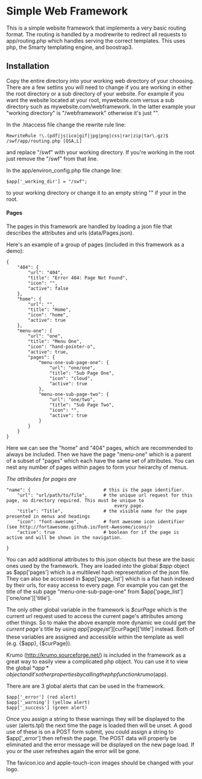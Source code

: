 # Simple Web Framework #

This is a simple website framework that implements a very basic routing format. The routing is handled by a modrewrite to redirect all requests to app/routing.php which handles serving the correct templates. This uses php, the Smarty templating engine, and boostrap3.

## Installation ##

Copy the entire directory into your working web directory of your choosing. There are a few settins you will need to change if you are working in either the root directory or a sub directory of your website. For example if you want the website located at your root, mywebsite.com versus a sub directory such as mywebsite.com/webframework. In the latter example your "working directory" is "/webframework" otherwise it's just "".

In the .htaccess file change the rewrite rule line:

    RewriteRule !\.(pdf|js|ico|gif|jpg|png|css|rar|zip|tar\.gz)$ /swf/app/routing.php [QSA,L] 

and replace "/swf" with your working directory. If you're working in the root just remove the "/swf" from that line.

In the app/environ_config.php file change line: 

    $app['_working_dir'] = "/swf";

to your working directory or change it to an empty string "" if your in the root.

#### Pages ####

The pages in this framework are handled by loading a json file that describes the attributes and urls (data/Pages.json).

Here's an example of a group of pages (included in this framework as a demo):

    {
        "404": {
            "url": "404",
            "title": "Error 404: Page Not Found",
            "icon": "",
            "active": false
        },
        "home": {
            "url": "",
            "title": "Home",
            "icon": "home",
            "active": true
        },
        "menu-one": {
            "url": "one",
            "title": "Menu One",
            "icon": "hand-pointer-o",
            "active": true,
            "pages": {
                "menu-one-sub-page-one": {
                    "url": "one/one",
                    "title": "Sub Page One",
                    "icon": "cloud",
                    "active": true
                },
                "menu-one-sub-page-two": {
                    "url": "one/two",
                    "title": "Sub Page Two",
                    "icon": "",
                    "active": true
                }
            }
        }
    }

Here we can see the "home" and "404" pages, which are recommended to always be included. Then we have the page "menu-one" which is a parent of a subset of "pages" which each have the same set of attributes. You can nest any number of pages within pages to form your heirarchy of menus. 

*The attributes for pages are*

    "name": {                           # this is the page identifier.
        "url": "url/path/to/file",      # the unique url request for this page, no directory required. This must be unique to   
                                            every page.
        "title": "Title",               # the visible name for the page presented in menus and headings
        "icon": "font-awesome",         # font awesome icon identifier (see http://fortawesome.github.io/Font-Awesome/icons/)
        "active": true                  # boolean for if the page is active and will be shown in the navigation.
        
    }

You can add additional attributes to this json objects but these are the basic ones used by the framework. They are loaded into the global *$app* object as $app['pages'] which is a multilevel hash representation of the json file. They can also be accessed in $app['page_list'] which is a flat hash indexed by their urls, for easy access to every page. For example you can get the title of the sub page "menu-one-sub-page-one" from $app['page_list']['one/one']['title']. 

The only other global variable in the framework is *$curPage* which is the current url request used to access the current page's attributes among other things. So to make the above example more dynamic we could get the *current page's* title by using $app['page_list'][$curPage]['title'] instead. Both of these variables are assigned and accessible within the template as well (e.g. {$app}, {$curPage}).

Krumo (http://krumo.sourceforge.net/) is included in the framework as a great way to easily view a complicated php object. You can use it to view the global *$app* object and it's other properties by calling the php function krumo($app).

There are are 3 global alerts that can be used in the framework. 

    $app['_error'] (red alert)
    $app['_warning'] (yellow alert)
    $app['_success'] (green alert)

Once you assign a string to these warnings they will be displayed to the user (alerts.tpl) the next time the page is loaded then will be unset. A good use of these is on a POST form submit, you could assign a string to $app['_error'] then refresh the page. The POST data will properly be eliminated and the error message will be displayed on the new page load. If you or the user refreshes again the error will be gone.

The favicon.ico and apple-touch-icon images should be changed with your logo. 